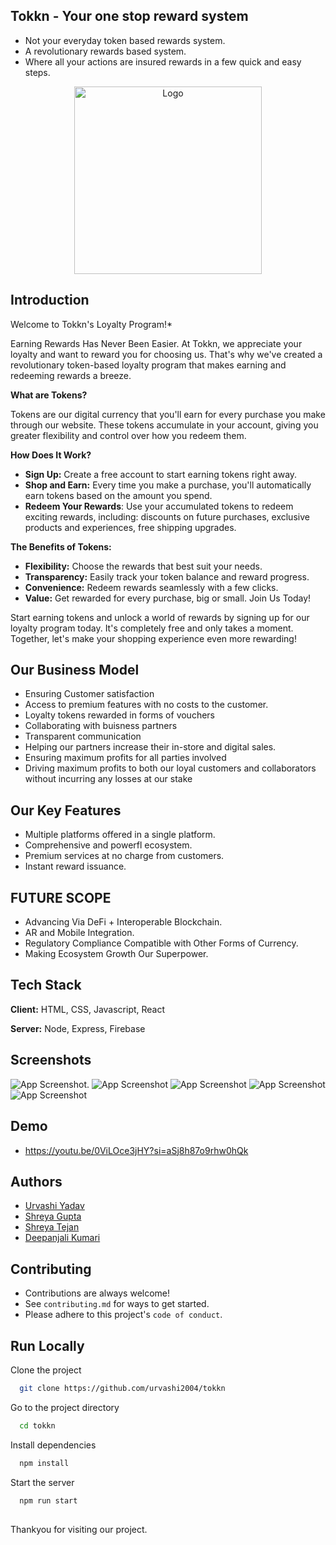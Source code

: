 ## Tokkn - Your one stop reward system
* Not your everyday token based rewards system.  
* A revolutionary rewards based system.   
* Where all your actions are insured rewards in a few quick and easy steps.

<p align="center">
  <img src="https://github.com/urvashi2004/tokkn/blob/InnovateXProject/src/assets/Tokkn.jpg" alt="Logo" width="300" />
</p>


## Introduction

Welcome to Tokkn's Loyalty Program!*    

Earning Rewards Has Never Been Easier.
At Tokkn, we appreciate your loyalty and want to reward you for choosing us. That's why we've created a revolutionary token-based loyalty program that makes earning and redeeming rewards a breeze.

**What are Tokens?**

Tokens are our digital currency that you'll earn for every purchase you make through our website. These tokens accumulate in your account, giving you greater flexibility and control over how you redeem them.

**How Does It Work?**

* **Sign Up:** Create a free account to start earning tokens right away.
* **Shop and Earn:** Every time you make a purchase, you'll automatically earn tokens based on the amount you spend.  
* **Redeem Your Rewards**: Use your accumulated tokens to redeem exciting rewards, including: discounts on future purchases, exclusive products and experiences, free shipping upgrades.


**The Benefits of Tokens:**

* **Flexibility:** Choose the rewards that best suit your needs.
* **Transparency:** Easily track your token balance and reward progress.
* **Convenience:** Redeem rewards seamlessly with a few clicks.  
* **Value:** Get rewarded for every purchase, big or small.
Join Us Today!

Start earning tokens and unlock a world of rewards by signing up for our loyalty program today. It's completely free and only takes a moment.
Together, let's make your shopping experience even more rewarding!

## Our Business Model 
* Ensuring Customer satisfaction
* Access to premium features with no costs to the customer.
* Loyalty tokens rewarded in forms of vouchers
* Collaborating with buisness partners
* Transparent communication
* Helping our partners increase their in-store and digital sales.
* Ensuring maximum profits for all parties involved
* Driving maximum profits to both our loyal customers and collaborators without incurring any losses at our stake

## Our Key Features

* Multiple platforms offered in a single platform.  
* Comprehensive and powerfl ecosystem.  
* Premium services at no charge from customers.
* Instant reward issuance.


## FUTURE SCOPE

- Advancing Via DeFi + Interoperable Blockchain.  
- AR and Mobile Integration.  
- Regulatory Compliance Compatible with Other Forms of Currency.  
- Making Ecosystem Growth Our Superpower.


## Tech Stack

**Client:** HTML, CSS, Javascript, React

**Server:** Node, Express, Firebase


## Screenshots

![App Screenshot](https://github.com/urvashi2004/tokkn/blob/InnovateXProject/src/assets/Screenshot%202024-07-21%20094010.png).
![App Screenshot](https://github.com/urvashi2004/tokkn/blob/InnovateXProject/src/assets/Screenshot%202024-07-21%20094157.png)
![App Screenshot](https://github.com/urvashi2004/tokkn/blob/InnovateXProject/src/assets/Screenshot%202024-07-21%20094237.png)
![App Screenshot](https://github.com/urvashi2004/tokkn/blob/InnovateXProject/src/assets/Screenshot%202024-07-21%20094356.png)
![App Screenshot](https://github.com/urvashi2004/tokkn/blob/InnovateXProject/src/assets/Screenshot%202024-07-21%20094806.png)


## Demo

- https://youtu.be/0ViLOce3jHY?si=aSj8h87o9rhw0hQk


## Authors

- [Urvashi Yadav](https://github.com/urvashi2004)
- [Shreya Gupta](https://github.com/Shreyaa173)
- [Shreya Tejan]()
- [Deepanjali Kumari]()


## Contributing

- Contributions are always welcome!  
- See `contributing.md` for ways to get started.  
- Please adhere to this project's `code of conduct`.


## Run Locally

Clone the project

```bash
  git clone https://github.com/urvashi2004/tokkn
```

Go to the project directory

```bash
  cd tokkn
```

Install dependencies

```bash
  npm install
```

Start the server

```bash
  npm run start
```

##
Thankyou for visiting our project. 
